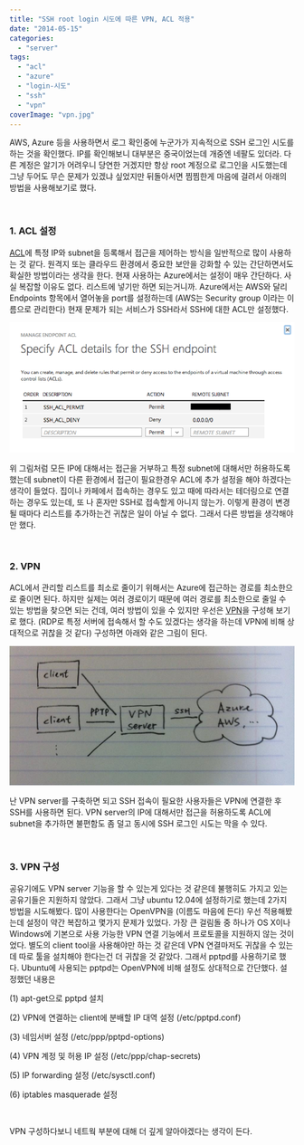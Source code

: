 ```yaml
---
title: "SSH root login 시도에 따른 VPN, ACL 적용"
date: "2014-05-15"
categories: 
  - "server"
tags: 
  - "acl"
  - "azure"
  - "login-시도"
  - "ssh"
  - "vpn"
coverImage: "vpn.jpg"
---
```


AWS, Azure 등을 사용하면서 로그 확인중에 누군가가 지속적으로 SSH 로그인 시도를 하는 것을 확인했다. IP를 확인해보니 대부분은 중국이었는데 개중엔 네팔도 있더라. 다른 계정은 알기가 어려우니 당연한 거겠지만 항상 root 계정으로 로그인을 시도했는데 그냥 두어도 무슨 문제가 있겠냐 싶었지만 뒤돌아서면 찜찜한게 마음에 걸려서 아래의 방법을 사용해보기로 했다.

 

### **1\. ACL 설정**

[ACL](http://ko.wikipedia.org/wiki/%EC%A0%91%EA%B7%BC_%EC%A0%9C%EC%96%B4_%EB%AA%A9%EB%A1%9D)에 특정 IP와 subnet을 등록해서 접근을 제어하는 방식을 일반적으로 많이 사용하는 것 같다. 원격지 또는 클라우드 환경에서 중요한 보안을 강화할 수 있는 간단하면서도 확실한 방법이라는 생각을 한다. 현재 사용하는 Azure에서는 설정이 매우 간단하다. 사실 복잡할 이유도 없다. 리스트에 넣기만 하면 되는거니까. Azure에서는 AWS와 달리 Endpoints 항목에서 열어놓을 port를 설정하는데 (AWS는 Security group 이라는 이름으로 관리한다) 현재 문제가 되는 서비스가 SSH라서 SSH에 대한 ACL만 설정했다.

[![acl](images/acl.png)](https://blurblah.net/wp-content/uploads/2014/05/acl.png)

위 그림처럼 모든 IP에 대해서는 접근을 거부하고 특정 subnet에 대해서만 허용하도록 했는데 subnet이 다른 환경에서 접근이 필요한경우 ACL에 추가 설정을 해야 하겠다는 생각이 들었다. 집이나 카페에서 접속하는 경우도 있고 때에 따라서는 테더링으로 연결하는 경우도 있는데, 또 나 혼자만 SSH로 접속할게 아니지 않는가. 이렇게 환경이 변경될 때마다 리스트를 추가하는건 귀찮은 일이 아닐 수 없다. 그래서 다른 방법을 생각해야만 했다.

 

### **2\. VPN**

ACL에서 관리할 리스트를 최소로 줄이기 위해서는 Azure에 접근하는 경로를 최소한으로 줄이면 된다. 하지만 실제는 여러 경로이기 때문에 여러 경로를 최소한으로 줄일 수 있는 방법을 찾으면 되는 건데, 여러 방법이 있을 수 있지만 우선은 [VPN](http://ko.wikipedia.org/wiki/%EA%B0%80%EC%83%81_%EC%82%AC%EC%84%A4%EB%A7%9D)을 구성해 보기로 했다. (RDP로 특정 서버에 접속해서 할 수도 있겠다는 생각을 하는데 VPN에 비해 상대적으로 귀찮을 것 같다) 구성하면 아래와 같은 그림이 된다.

[![vpn](images/vpn.jpg)](https://blurblah.net/wp-content/uploads/2014/05/vpn.jpg)

난 VPN server를 구축하면 되고 SSH 접속이 필요한 사용자들은 VPN에 연결한 후 SSH를 사용하면 된다. VPN server의 IP에 대해서만 접근을 허용하도록 ACL에 subnet을 추가하면 불편함도 좀 덜고 동시에 SSH 로그인 시도는 막을 수 있다.

 

### **3\. VPN 구성**

공유기에도 VPN server 기능을 할 수 있는게 있다는 것 같은데 불행히도 가지고 있는 공유기들은 지원하지 않았다. 그래서 그냥 ubuntu 12.04에 설정하기로 했는데 2가지 방법을 시도해봤다. 많이 사용한다는 OpenVPN을 (이름도 마음에 든다) 우선 적용해봤는데 설정이 약간 복잡하고 몇가지 문제가 있었다. 가장 큰 걸림돌 중 하나가 OS X이나 Windows에 기본으로 사용 가능한 VPN 연결 기능에서 프로토콜을 지원하지 않는 것이었다. 별도의 client tool을 사용해야만 하는 것 같은데 VPN 연결마저도 귀찮을 수 있는데 따로 툴을 설치해야 한다는건 더 귀찮을 것 같았다. 그래서 pptpd를 사용하기로 했다. Ubuntu에 사용되는 pptpd는 OpenVPN에 비해 설정도 상대적으로 간단했다. 설정했던 내용은

(1) apt-get으로 pptpd 설치

(2) VPN에 연결하는 client에 분배할 IP 대역 설정 (/etc/pptpd.conf)

(3) 네임서버 설정 (/etc/ppp/pptpd-options)

(4) VPN 계정 및 허용 IP 설정 (/etc/ppp/chap-secrets)

(5) IP forwarding 설정 (/etc/sysctl.conf)

(6) iptables masquerade 설정

 

VPN 구성하다보니 네트웍 부분에 대해 더 깊게 알아야겠다는 생각이 든다.
